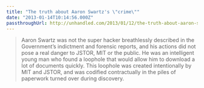 ```yaml
---
title: "The truth about Aaron Swartz's \"crime\""
date: "2013-01-14T10:14:56.000Z"
passthroughUrl: http://unhandled.com/2013/01/12/the-truth-about-aaron-swartzs-crime/
---
```


> Aaron Swartz was not the super hacker breathlessly described in the Government’s indictment and forensic reports, and his actions did not pose a real danger to JSTOR, MIT or the public. He was an intelligent young man who found a loophole that would allow him to download a lot of documents quickly. This loophole was created intentionally by MIT and JSTOR, and was codified contractually in the piles of paperwork turned over during discovery.